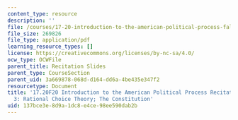 ```yaml
---
content_type: resource
description: ''
file: /courses/17-20-introduction-to-the-american-political-process-fall-2020/137bce3e8d9a1dc8e4ce98ee590dab2b_MIT17_20F20_rec3.pdf
file_size: 269826
file_type: application/pdf
learning_resource_types: []
license: https://creativecommons.org/licenses/by-nc-sa/4.0/
ocw_type: OCWFile
parent_title: Recitation Slides
parent_type: CourseSection
parent_uid: 3a669878-068d-d164-dd6a-4be435e347f2
resourcetype: Document
title: '17.20F20 Introduction to the American Political Process Recitation Slides
  3: Rational Choice Theory; The Constitution'
uid: 137bce3e-8d9a-1dc8-e4ce-98ee590dab2b
---
```

